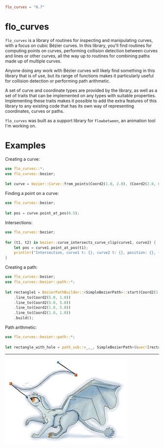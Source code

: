 ```toml
flo_curves = "0.7"
```

flo_curves
==========

`flo_curves` is a library of routines for inspecting and manipulating curves, with a focus on cubic Bézier curves. In 
this library, you'll find routines for computing points on curves, performing collision detection between curves and 
lines or other curves, all the way up to routines for combining paths made up of multiple curves.

Anyone doing any work with Bézier curves will likely find something in this library that is of use, but its range of
functions makes it particularly useful for collision detection or performing path arithmetic.

A set of curve and coordinate types are provided by the library, as well as a set of traits that can be implemented
on any types with suitable properties. Implementing these traits makes it possible to add the extra features of this
library to any existing code that has its own way of representing coordinates, curves or paths.

`flo_curves` was built as a support library for `flowbetween`, an animation tool I'm working on.

Examples
========

Creating a curve:

```Rust
use flo_curves::*;
use flo_curves::bezier;

let curve = bezier::Curve::from_points(Coord2(1.0, 2.0), (Coord2(2.0, 0.0), Coord2(3.0, 5.0)), Coord2(4.0, 2.0));
```

Finding a point on a curve:

```Rust
use flo_curves::bezier;

let pos = curve.point_at_pos(0.5);
```

Intersections:

```Rust
use flo_curves::bezier;

for (t1, t2) in bezier::curve_intersects_curve_clip(curve1, curve2) {
    let pos = curve1.point_at_pos(t1);
    println!("Intersection, curve1 t: {}, curve2 t: {}, position: {}, {}", t1, t2, pos.x(), pos.y());
}
```

Creating a path:

```Rust
use flo_curves::bezier;
use flo_curves::bezier::path::*;

let rectangle1 = BezierPathBuilder::<SimpleBezierPath>::start(Coord2(1.0, 1.0))
    .line_to(Coord2(5.0, 1.0))
    .line_to(Coord2(5.0, 5.0))
    .line_to(Coord2(1.0, 5.0))
    .line_to(Coord2(1.0, 1.0))
    .build();
```

Path arithmetic:

```Rust
use flo_curves::bezier::path::*;

let rectangle_with_hole = path_sub::<_,_, SimpleBezierPath>(&vec![rectangle], &vec![circle])
```

---

![flo_curves logo](./logo-small.png)
